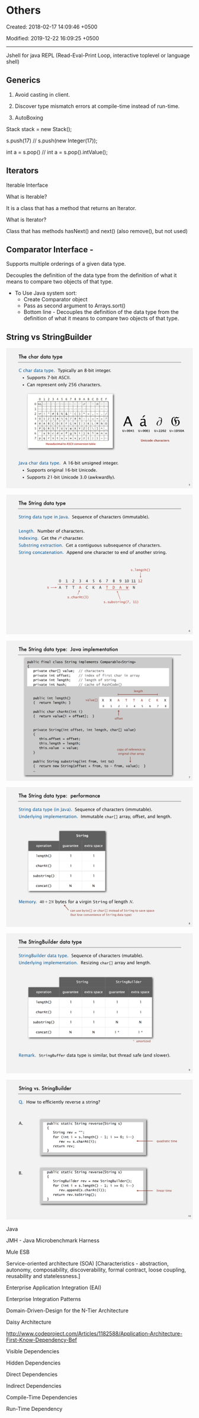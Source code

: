 # Others

Created: 2018-02-17 14:09:46 +0500

Modified: 2019-12-22 16:09:25 +0500

---

Jshell for java REPL (Read-Eval-Print Loop, interactive toplevel or language shell)

## Generics

1.  Avoid casting in client.

2.  Discover type mismatch errors at compile-time instead of run-time.

3.  AutoBoxing

Stack<Integer> stack = new Stack<Integer>();

s.push(17) // s.push(new Integer(17));

int a = s.pop() // int a = s.pop().intValue();

## Iterators

Iterable Interface

What is Iterable?

It is a class that has a method that returns an Iterator.

What is Iterator?

Class that has methods hasNext() and next() (also remove(), but not used)

## Comparator Interface -

Supports multiple orderings of a given data type.

Decouples the definition of the data type from the definition of what it means to compare two objects of that type.
-   To Use Java system sort:
    -   Create Comparator object
    -   Pass as second argument to Arrays.sort()
    -   Bottom line - Decouples the definition of the data type from the definition of what it means to compare two objects of that type.

## String vs StringBuilder

![image](media/Others-image1.png)

![image](media/Others-image2.png)

![image](media/Others-image3.png)

![image](media/Others-image4.png)

![image](media/Others-image5.png)

![image](media/Others-image6.png)

Java

JMH - Java Microbenchmark Harness

Mule ESB

Service-oriented architecture (SOA) [Characteristics - abstraction, autonomy, composability, discoverability, formal contract, loose coupling, reusability and statelessness.]

Enterprise Application Integration (EAI)

Enterprise Integration Patterns

Domain-Driven-Design for the N-Tier Architecture

Daisy Architecture

<http://www.codeproject.com/Articles/1182588/Application-Architecture-First-Know-Dependency-Bef>

Visible Dependencies

Hidden Dependencies

Direct Dependencies

Indirect Dependencies

Compile-Time Dependencies

Run-Time Dependency





